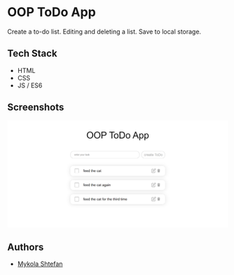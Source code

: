 
# OOP ToDo App

Create a to-do list. Editing and deleting a list. Save to local storage.


## Tech Stack

- HTML 
- CSS 
- JS / ES6



## Screenshots

![App Screenshot](/screenshot.png)


## Authors

- [Mykola Shtefan](https://github.com/dreams65)

